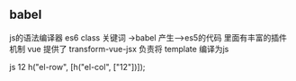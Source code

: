 ## babel
js的语法编译器
es6 class 关键词  ->babel   产生——>es5的代码
里面有丰富的插件机制
vue 提供了 transform-vue-jsx 负责将 template 编译为js

js
<el-row>
    <el-col>12</el-col>
</el-row>
h("el-row", [h("el-col", ["12"])]);




<template>
  <div class="my-el-row">
      <slot></slot>
  </div>
   <!-- h('div') -->
</template>


